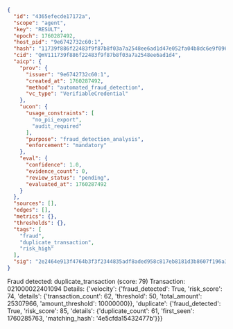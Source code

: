 ```json
{
  "id": "4365efecde17172a",
  "scope": "agent",
  "key": "RESULT",
  "epoch": 1760287492,
  "host_pid": "9e6742732c60:1",
  "hash": "11739f886f22483f9f87b8f03a7a2548ee6ad1d47e052fa04b8dc6e9f0967f21",
  "cid": "QmV111739f886f22483f9f87b8f03a7a2548ee6ad1d4",
  "aicp": {
    "prov": {
      "issuer": "9e6742732c60:1",
      "created_at": 1760287492,
      "method": "automated_fraud_detection",
      "vc_type": "VerifiableCredential"
    },
    "ucon": {
      "usage_constraints": [
        "no_pii_export",
        "audit_required"
      ],
      "purpose": "fraud_detection_analysis",
      "enforcement": "mandatory"
    },
    "eval": {
      "confidence": 1.0,
      "evidence_count": 0,
      "review_status": "pending",
      "evaluated_at": 1760287492
    }
  },
  "sources": [],
  "edges": [],
  "metrics": {},
  "thresholds": {},
  "tags": [
    "fraud",
    "duplicate_transaction",
    "risk_high"
  ],
  "sig": "2e2464e913f4764b3f3f2344835adf8aded958c817eb8181d3b8607f196a387f"
}
```

Fraud detected: duplicate_transaction (score: 79)
Transaction: 021000022401094
Details: {'velocity': {'fraud_detected': True, 'risk_score': 74, 'details': {'transaction_count': 62, 'threshold': 50, 'total_amount': 25307966, 'amount_threshold': 10000000}}, 'duplicate': {'fraud_detected': True, 'risk_score': 85, 'details': {'duplicate_count': 61, 'first_seen': 1760285763, 'matching_hash': '4e5cfda15432477b'}}}